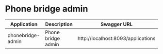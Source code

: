# Phone bridge admin

| Application  | Description | Swagger URL |
| ------------- | ------------- | ------------- |
| phonebridge-admin  | Phone bridge admin  | http://localhost:8093/applications  |


